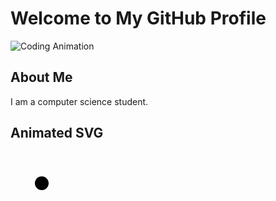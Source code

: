 # Welcome to My GitHub Profile

![Coding Animation](https://media.giphy.com/media/L1R1tvI9svkIWwpVYr/giphy.gif)

## About Me
I am a computer science student.

## Animated SVG
<svg width="100" height="100" viewBox="0 0 100 100" xmlns="http://www.w3.org/2000/svg">
  <circle cx="50" cy="50" r="10">
    <animate attributeName="r" from="10" to="40" dur="0.5s" repeatCount="indefinite" />
  </circle>
</svg>
